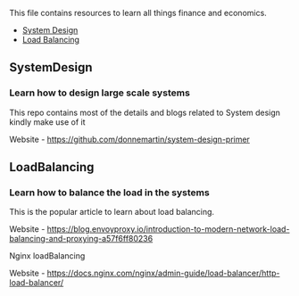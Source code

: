 This file contains resources to learn all things finance and economics.

* [System Design](#systemDesign)
* [Load Balancing](#loadBalancing)

## SystemDesign

### Learn how to design large scale systems

This repo contains most of the details and blogs related to System design kindly make use of it

Website - https://github.com/donnemartin/system-design-primer

## LoadBalancing

### Learn how to balance the load in the systems

This is the popular article to learn about load balancing.

Website - https://blog.envoyproxy.io/introduction-to-modern-network-load-balancing-and-proxying-a57f6ff80236

Nginx loadBalancing

Website - https://docs.nginx.com/nginx/admin-guide/load-balancer/http-load-balancer/


